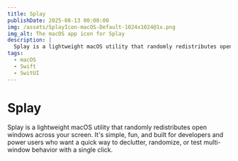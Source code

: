 ```yaml
---
title: Splay
publishDate: 2025-08-13 00:00:00
img: /assets/SplayIcon-macOS-Default-1024x1024@1x.png
img_alt: The macOS app icon for Splay
description: |
  Splay is a lightweight macOS utility that randomly redistributes open windows across your screen.
tags:
  - macOS
  - Swift
  - SwitUI
---
```


# Splay

Splay is a lightweight macOS utility that randomly redistributes open windows across your screen. It's simple, fun, and
built for developers and power users who want a quick way to declutter, randomize, or test multi-window behavior with a
single click.
